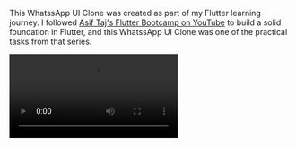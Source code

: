 This WhatssApp UI Clone was created as part of my Flutter learning journey. I followed [Asif Taj's Flutter Bootcamp on YouTube](https://youtu.be/ULg_aBP9TBI?si=5ElL-o35UH2r1ePc) to build a solid foundation in Flutter, and this WhatssApp UI Clone was one of the practical tasks from that series.

<video src="https://github.com/user-attachments/assets/f3e548cb-b85d-428d-815a-fce3db8f86d0" width="300" controls></video>

